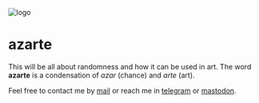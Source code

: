 ![logo](https://gitlab.com/rodrigovalla/azarte/-/raw/master/public/assets/img/attractorlogo_64.png)

# azarte

This will be all about randomness and how it can be used in art. The word **azarte** is a condensation of
*azar* (chance) and *arte* (art).  

Feel free to contact me by [mail](mailto:rodrigovalla@protonmail.ch) or reach me in
[telegram](https://t.me/rvalla) or [mastodon](https://fosstodon.org/@rvalla).
